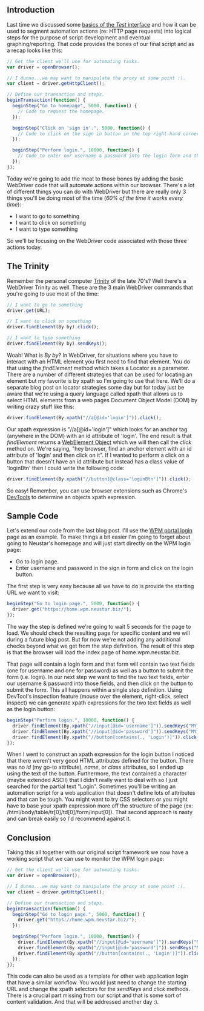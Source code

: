 ## Introduction
Last time we discussed some [basics of the *Test* interface](posts/1-test-interface.md) and how it can be used to segment automation actions (re: HTTP page requests) into logical steps for the purpose of script development and eventual graphing/reporting.  That code provides the bones of our final script and as a recap looks like this:

```javascript
// Get the client we'll use for automating tasks.
var driver = openBrowser();

// I dunno...we may want to manipulate the proxy at some point :).
var client = driver.getHttpClient();

// Define our transaction and steps.
beginTransaction(function() { 
  beginStep("Go to homepage", 5000, function() {
    // Code to request the homepage.
  });

  beginStep("Click on 'sign in'.", 5000, function() {
    // Code to click on the sign in button in the top right-hand corner.
  });

  beginStep("Perform login.", 10000, function() {
    // Code to enter our username & password into the login form and then click on submit.
  });
});
```

Today we're going to add the meat to those bones by adding the basic WebDriver code that will automate actions within our browser.  There's a lot of different things you can do with WebDriver but there are really only 3 things you'll be doing most of the time (*60% of the time it works every time*):

- I want to go to something
- I want to click on something
- I want to type something

So we'll be focusing on the WebDriver code associated with those three actions today.

## The Trinity
Remember the personal computer [Trinity](http://www.historyofpersonalcomputing.com/category/trinity/) of the late 70's?  Well there's a WebDriver Trinity as well.  These are the 3 main WebDriver commands that you're going to use most of the time:

```javascript
// I want to go to something
driver.get(URL);

// I want to click on something
driver.findElement(By by).click();

// I want to type something
driver.findElement(By by).sendKeys();
```

Woah!  What is *By by*? In WebDriver, for situations where you have to interact with an HTML element you first need to find that element.  You do that using the *findElement* method which takes a Locator as a parameter.  There are a number of different strategies that can be used for locating an element but my favorite is by xpath so I'm going to use that here.  We'll do a separate blog post on locator strategies some day but for today just be aware that we're using a query language called xpath that allows us to select HTML elements from a web pages Document Object Model (DOM) by writing crazy stuff like this:

```javascript
driver.findElement(By.xpath("//a[@id='login']")).click();
```

Our xpath expression is "//a[@id='login']" which looks for an anchor tag (anywhere in the DOM) with an id attribute of 'login'.  The end result is that *findElement* returns a [WebElement Object](http://toolsqa.com/selenium-webdriver/webelement-commands/) which we will then call the *click* method on.  We're saying, "hey browser, find an anchor element with an id attribute of 'login' and then click on it".  If I wanted to perform a click on a button that doesn't have an id attribute but instead has a class value of 'loginBtn' then I could write the following code:

```javascript
driver.findElement(By.xpath("//button[@class='loginBtn']")).click();
```

So easy!  Remember, you can use browser extensions such as Chrome's [DevTools](https://developers.google.com/web/tools/chrome-devtools/) to determine an objects xpath expression.

## Sample Code
Let's extend our code from the last blog post.  I'll use the [WPM portal login](https://home.wpm.neustar.biz/) page as an example.  To make things a bit easier I'm going to forget about going to Neustar's homepage and will just start directly on the WPM login page:

- Go to login page.
- Enter username and password in the sign in form and click on the login button.

The first step is very easy because all we have to do is provide the starting URL we want to visit:

```javascript
beginStep("Go to login page.", 5000, function() {
  driver.get("https://home.wpm.neustar.biz/");
});
```

The way the step is defined we're going to wait 5 seconds for the page to load.  We should check the resulting page for specific content and we will during a future blog post.  But for now we're not adding any additional checks beyond what we get from the step definition.  The result of this step is that the browser will load the index page of home.wpm.neustar.biz.  

That page will contain a login form and that form will contain two text fields (one for username and one for password) as well as a button to submit the form (i.e. login).  In our next step we want to find the two text fields, enter our username & password into those fields, and then click on the button to submit the form.  This all happens within a single step definition.  Using DevTool's inspection feature (mouse over the element, right-click, select inspect) we can generate xpath expressions for the two text fields as well as the login button:

```javascript
beginStep("Perform login.", 10000, function() {
  driver.findElement(By.xpath("//input[@id='username']")).sendKeys("MY_USERNAME");
  driver.findElement(By.xpath("//input[@id='password']")).sendKeys("MY_PASSWORD");
  driver.findElement(By.xpath("//button[contains(., 'Login')]")).click();
});
```

When I went to construct an xpath expression for the login button I noticed that there weren't very good HTML attributes defined for the button.  There was no *id* (my go-to attribute), *name*, or *class* attributes, so I ended up using the text of the button.  Furthermore, the text contained a character (maybe extended ASCII) that I didn't really want to deal with so I just searched for the partial text "Login".  Sometimes you'll be writing an automation script for a web application that doesn't define lots of attributes and that can be tough.  You might want to try CSS selectors or you might have to base your xpath expression more off the structure of the page (ex: /html/body/table/tr[0]/td[0]/form/input[0]).  That second approach is nasty and can break easily so I'd recommend against it.

## Conclusion
Taking this all together with our original script framework we now have a working script that we can use to monitor the WPM login page:

```javascript
// Get the client we'll use for automating tasks.
var driver = openBrowser();

// I dunno...we may want to manipulate the proxy at some point :).
var client = driver.getHttpClient();

// Define our transaction and steps.
beginTransaction(function() { 
  beginStep("Go to login page.", 5000, function() {
    driver.get("https://home.wpm.neustar.biz/");
  });

  beginStep("Perform login.", 10000, function() {
    driver.findElement(By.xpath("//input[@id='username']")).sendKeys("MY_USERNAME");
    driver.findElement(By.xpath("//input[@id='password']")).sendKeys("MY_PASSWORD");
    driver.findElement(By.xpath("//button[contains(., 'Login')]")).click();
  });
});
```

This code can also be used as a template for other web application login that have a similar workflow.  You would just need to change the starting URL and change the xpath selectors for the *sendKeys* and *click* methods.  There is a crucial part missing from our script and that is some sort of content validation.  And that will be addressed another day :).
